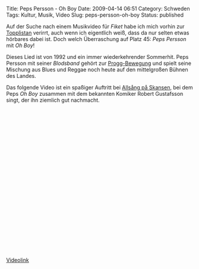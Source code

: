 Title: Peps Persson - Oh Boy
Date: 2009-04-14 06:51
Category: Schweden
Tags: Kultur, Musik, Video
Slug: peps-persson-oh-boy
Status: published

Auf der Suche nach einem Musikvideo für *Fiket* habe ich mich vorhin zur
[Topplistan](http://www.sr.se/p3/topplistor/hitlistan/) verirrt, auch
wenn ich eigentlich weiß, dass da nur selten etwas hörbares dabei ist.
Doch welch Überraschung auf Platz 45: *Peps Persson* mit *Oh Boy*!

Dieses Lied ist von 1992 und ein immer wiederkehrender Sommerhit. Peps
Persson mit seiner *Blodsband* gehört zur
[Progg-Bewegung](http://www.fiket.de/2007/05/13/wort-der-woche-progg/)
und spielt seine Mischung aus Blues und Reggae noch heute auf den
mittelgroßen Bühnen des Landes.

Das folgende Video ist ein spaßiger Auftritt bei [Allsång på
Skansen](http://www.fiket.de/2007/07/01/wort-der-woche-allsang-pa-skansen/),
bei dem Peps *Oh Boy* zusammen mit dem bekannten Komiker Robert
Gustafsson singt, der ihn ziemlich gut nachmacht.

<p>
<object width="480" height="385">
<param name="movie" value="http://www.youtube.com/v/9nt02fQIcAw&amp;hl=en&amp;fs=1"></param><param name="allowFullScreen" value="true"></param><param name="allowscriptaccess" value="always"></param>

<embed src="http://www.youtube.com/v/9nt02fQIcAw&amp;hl=en&amp;fs=1" type="application/x-shockwave-flash" allowscriptaccess="always" allowfullscreen="true" width="480" height="385">
</embed>
</object>
  
[Videolink](http://www.youtube.com/watch?v=9nt02fQIcAw)

</p>

